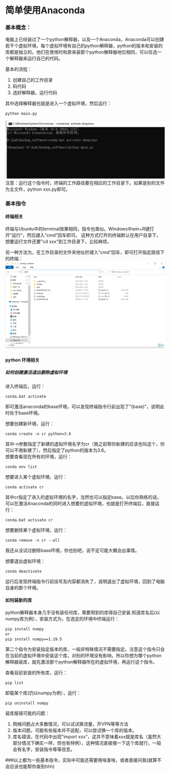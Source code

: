 # 简单使用Anaconda 

### 基本概念：
电脑上已经装过了一个python解释器，以及一个Anaconda，Anaconda可以创建若干个虚拟环境，每个虚拟环境有自己的python解释器，python的版本和安装的库都是独立的，他们在使用时和原来装那个python解释器地位相同，可以任选一个解释器来运行自己的代码。

基本的流程：
1. 创建自己的工作目录
2. 码代码
3. 选好解释器，运行代码

其中选择解释器也就是进入一个虚拟环境，然后运行：
```
python main.py
```
![](https://github.com/Drq12138/git_for_CR/blob/main/%E8%BF%90%E8%A1%8C.png?raw=true)
注意：运行这个指令时，终端的工作路径要在相应的工作目录下。如果是别的文件为主文件，python xxx.py即可。

### 基本指令
#### 终端相关
终端与Ubuntu中的terminal效果相同，指令也类似。Windows中win+R键打开”运行“，然后键入”cmd“回车即可。
这种方式打开的终端默认在用户目录下，想要运行文件还要”cd xxx“到工作目录下，比较麻烦。

另一种方法为，在工作目录的文件夹地址栏键入”cmd“回车，即可打开指定路径下的终端：
![](https://github.com/Drq12138/git_for_CR/blob/main/%E5%B1%8F%E5%B9%95%E6%88%AA%E5%9B%BE%202021-11-06%20200938.png?raw=true)


#### python 环境相关
##### 如何创建激活退出删除虚拟环境
进入终端后，运行：
```
conda.bat activate
```
即可激活anaconda的base环境，可以发现终端指令行前出现了"(base)"，说明此时处于base环境。<br>

想要创建新环境，运行：
```
conda create -n cr python=3.6
```
其中-n参数指定了新建的虚拟环境名字为cr（我之前帮你新建的应该也叫这个，你可以不用新建了），然后指定了python的版本为3.6。<br>
想要查看现在所有的环境，运行：
```
conda env list
```
想要进入某个虚拟环境，运行：
```
conda activate cr
```
其中cr指定了进入的虚拟环境的名字，当然也可以指定base。以后你熟练的话，可以在激活Anaconda的同时进入想要的虚拟环境，也就是打开终端后，直接运行：
```
conda.bat activate cr
```

想要删除某个虚拟环境，运行：
```
conda remove -n cr --all
```
我还从没试过删除base环境，你也别吧，说不定可能大概会出事情。<br>

想要退出虚拟环境：
```
conda deactivate
```
运行后发现终端指令行前括号及内容都消失了，说明退出了虚拟环境，回到了电脑自身的那个环境。
#### 如何装新的库
python解释器本身几乎没有装任何库，需要用到的库得自己安装.知道库名后(以numpy库为例），安装方式为，在选定的环境中终端运行：
```
pip install numpy
or
pip install numpy==1.19.5
```

第二个指令为安装指定版本的库，一般非特殊情况不需要指定。注意这个指令只会在当前的虚拟环境中安装这个库，对别的环境没有影响，所以你想为哪个python解释器装库，就先激活那个python解释器所在的虚拟环境，再运行这个指令。<br>

查看目前安装的所有库，运行：
```
pip list
```

卸载某个库(仍以numpy为例），运行：
```
pip uninstall numpy
```
装库报错可能的问题：
1. 网络问题占大多数情况，可以试试换流量，开VPN等等方法
2. 版本问题，可能有些版本并不适配，可以尝试换一个库的版本。
3. 库名错误，在代码中出现”import xxx“，这并不意味着xxx就是库名（虽然大部分情况下确实一样，但也有特例），这种情况直接搜一下这个库就行，一般会有名字，安装指令等等信息。

###以上都为一些基本指令，实际中可能还需要用啥查啥，或者直接问我(就算不会应该也能帮你查到hhh)
